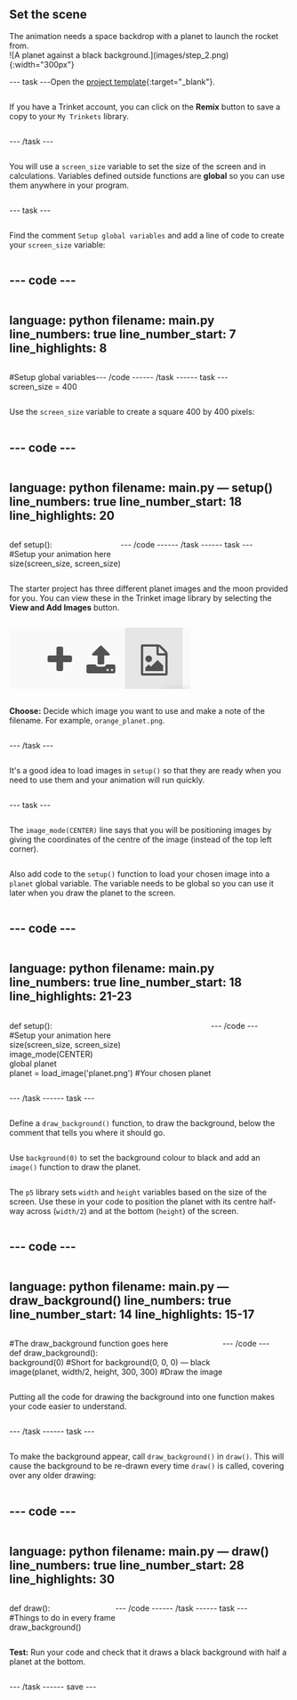 ## Set the scene

<div style="display: flex; flex-wrap: wrap">
<div style="flex-basis: 200px; flex-grow: 1; margin-right: 15px;">
The animation needs a space backdrop with a planet to launch the rocket from.</div>
<div>
![A planet against a black background.](images/step_2.png){:width="300px"}
</div>

--- task ---

Open the [project template](https://trinket.io/python/f2199f5a8c){:target="_blank"}.

If you have a Trinket account, you can click on the **Remix** button to save a copy to your `My Trinkets` library.

--- /task ---

You will use a `screen_size` variable to set the size of the screen and in calculations. Variables defined outside functions are **global** so you can use them anywhere in your program.

--- task ---

Find the comment `Setup global variables` and add a line of code to create your `screen_size` variable:

--- code ---
---
language: python
filename: main.py
line_numbers: true
line_number_start: 7 
line_highlights: 8
---
#Setup global variables    
screen_size = 400   

--- /code ---

--- /task ---

--- task ---

Use the `screen_size` variable to create a square 400 by 400 pixels:

--- code ---
---
language: python
filename: main.py — setup()
line_numbers: true
line_number_start: 18
line_highlights: 20
---
def setup():   
  #Setup your animation here   
  size(screen_size, screen_size)   
  

--- /code ---

--- /task ---

--- task ---

The starter project has three different planet images and the moon provided for you. You can view these in the Trinket image library by selecting the **View and Add Images** button.

![A plus symbol, an upload symbol, and an image symbol. The image symbol is highlighted.](images/trinket_image.png)

**Choose:** Decide which image you want to use and make a note of the filename. For example, `orange_planet.png`.

--- /task ---

It's a good idea to load images in `setup()` so that they are ready when you need to use them and your animation will run quickly.

--- task ---

The `image_mode(CENTER)` line says that you will be positioning images by giving the coordinates of the centre of the image (instead of the top left corner).

Also add code to the `setup()` function to load your chosen image into a `planet` global variable. The variable needs to be global so you can use it later when you draw the planet to the screen.

--- code ---
---
language: python
filename: main.py
line_numbers: true
line_number_start: 18 
line_highlights: 21-23
---
def setup():   
  #Setup your animation here   
  size(screen_size, screen_size)   
  image_mode(CENTER)   
  global planet   
  planet = load_image('planet.png') #Your chosen planet


--- /code ---

--- /task ---

--- task ---

Define a `draw_background()` function, to draw the background, below the comment that tells you where it should go. 

Use `background(0)` to set the background colour to black and add an `image()` function to draw the planet.

The `p5` library sets `width` and `height` variables based on the size of the screen. Use these in your code to position the planet with its centre half-way across (`width/2`) and at the bottom (`height`) of the screen.

--- code ---
---
language: python
filename: main.py — draw_background()
line_numbers: true
line_number_start: 14 
line_highlights: 15-17
---
#The draw_background function goes here   
def draw_background():   
  background(0) #Short for background(0, 0, 0) — black    
  image(planet, width/2, height, 300, 300) #Draw the image
  

--- /code ---

Putting all the code for drawing the background into one function makes your code easier to understand.

--- /task --- 

--- task ---

To make the background appear, call `draw_background()` in `draw()`. This will cause the background to be re-drawn every time `draw()` is called, covering over any older drawing:

--- code ---
---
language: python
filename: main.py — draw()
line_numbers: true
line_number_start: 28 
line_highlights: 30
---
def draw():   
  #Things to do in every frame    
  draw_background()
  
--- /code ---

--- /task ---

--- task ---

**Test:** Run your code and check that it draws a black background with half a planet at the bottom.

--- /task ---

--- save ---
